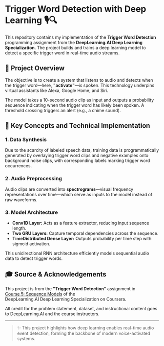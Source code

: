 # Trigger Word Detection with Deep Learning 🎙️🔍

This repository contains my implementation of the **Trigger Word Detection** programming assignment from the **DeepLearning.AI Deep Learning Specialization**. The project builds and trains a deep learning model to detect a specific trigger word in real-time audio streams.

## 📘 Project Overview

The objective is to create a system that listens to audio and detects when the trigger word—here, **"activate"**—is spoken. This technology underpins virtual assistants like Alexa, Google Home, and Siri.

The model takes a 10-second audio clip as input and outputs a probability sequence indicating when the trigger word has likely been spoken. A threshold crossing triggers an alert (e.g., a chime sound).

## 🧠 Key Concepts and Technical Implementation

### 1. Data Synthesis  
Due to the scarcity of labeled speech data, training data is programmatically generated by overlaying trigger word clips and negative examples onto background noise clips, with corresponding labels marking trigger word occurrences.

### 2. Audio Preprocessing  
Audio clips are converted into **spectrograms**—visual frequency representations over time—which serve as inputs to the model instead of raw waveforms.

### 3. Model Architecture  
- **Conv1D Layer:** Acts as a feature extractor, reducing input sequence length.  
- **Two GRU Layers:** Capture temporal dependencies across the sequence.  
- **TimeDistributed Dense Layer:** Outputs probability per time step with sigmoid activation.

This unidirectional RNN architecture efficiently models sequential audio data to detect trigger words.

## 🎓 Source & Acknowledgements

This project is from the **"Trigger Word Detection"** assignment in  
[Course 5: Sequence Models](https://www.coursera.org/specializations/deep-learning) of the  
DeepLearning.AI Deep Learning Specialization on Coursera.

All credit for the problem statement, dataset, and instructional content goes to DeepLearning.AI and the course instructors.

---

> ✨ This project highlights how deep learning enables real-time audio event detection, forming the backbone of modern voice-activated systems.
